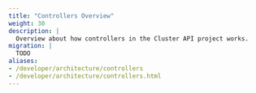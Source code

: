 ```yaml
---
title: "Controllers Overview"
weight: 30
description: |
  Overview about how controllers in the Cluster API project works.
migration: |
  TODO
aliases:
- /developer/architecture/controllers
- /developer/architecture/controllers.html
---
```

